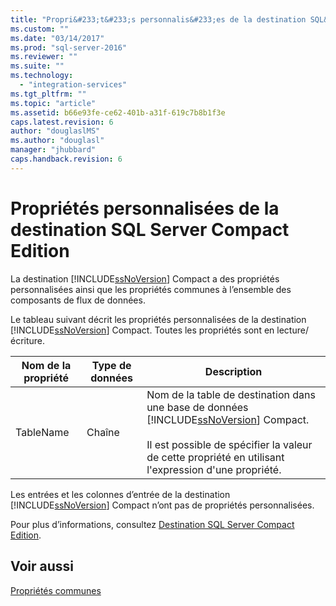 ```yaml
---
title: "Propri&#233;t&#233;s personnalis&#233;es de la destination SQL&#160;Server Compact Edition | Microsoft Docs"
ms.custom: ""
ms.date: "03/14/2017"
ms.prod: "sql-server-2016"
ms.reviewer: ""
ms.suite: ""
ms.technology: 
  - "integration-services"
ms.tgt_pltfrm: ""
ms.topic: "article"
ms.assetid: b66e93fe-ce62-401b-a31f-619c7b8b1f3e
caps.latest.revision: 6
author: "douglaslMS"
ms.author: "douglasl"
manager: "jhubbard"
caps.handback.revision: 6
---
```

# Propri&#233;t&#233;s personnalis&#233;es de la destination SQL&#160;Server Compact Edition
  La destination [!INCLUDE[ssNoVersion](../../includes/ssnoversion-md.md)] Compact a des propriétés personnalisées ainsi que les propriétés communes à l’ensemble des composants de flux de données.  
  
 Le tableau suivant décrit les propriétés personnalisées de la destination [!INCLUDE[ssNoVersion](../../includes/ssnoversion-md.md)] Compact. Toutes les propriétés sont en lecture/écriture.  
  
|Nom de la propriété|Type de données|Description|  
|-------------------|---------------|-----------------|  
|TableName|Chaîne|Nom de la table de destination dans une base de données [!INCLUDE[ssNoVersion](../../includes/ssnoversion-md.md)] Compact.<br /><br /> Il est possible de spécifier la valeur de cette propriété en utilisant l'expression d'une propriété.|  
  
 Les entrées et les colonnes d’entrée de la destination [!INCLUDE[ssNoVersion](../../includes/ssnoversion-md.md)] Compact n’ont pas de propriétés personnalisées.  
  
 Pour plus d’informations, consultez [Destination SQL Server Compact Edition](../../integration-services/data-flow/sql-server-compact-edition-destination.md).  
  
## Voir aussi  
 [Propriétés communes](../Topic/Common%20Properties.md)  
  
  